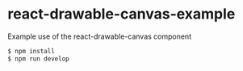 # react-drawable-canvas-example
Example use of the react-drawable-canvas component
```bash
$ npm install
$ npm run develop
```
